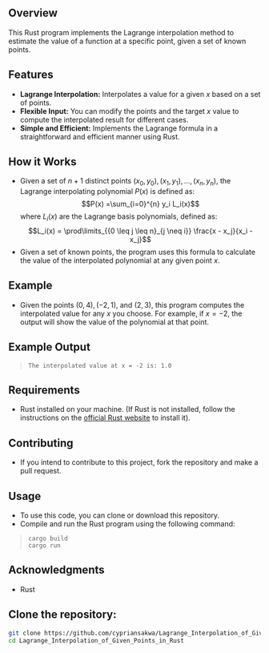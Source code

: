 ## Overview 
This Rust program implements the Lagrange interpolation method to estimate the value of a function at a specific point, given a set of known points.
## Features
- **Lagrange Interpolation:** Interpolates a value for a given $x$ based on a set of points.
- **Flexible Input:** You can modify the points and the target $x$ value to compute the interpolated result for different cases.
- **Simple and Efficient:** Implements the Lagrange formula in a straightforward and efficient manner using Rust.
## How it Works
- Given a set of $n + 1$ distinct points $(x_0, y_0), (x_1, y_1), \ldots, (x_n, y_n)$, the Lagrange interpolating polynomial $P(x)$ is defined as:
	$$P(x) =\sum_{i=0}^{n} y_i L_i(x)$$
	where $L_i(x)$ are the Lagrange basis polynomials, defined as:
	$$L_i(x) = \prod\limits_{{0 \leq j \leq n}_{j \neq i}} \frac{x - x_j}{x_i - x_j}$$
 - Given a set of known points, the program uses this formula to calculate the value of the interpolated polynomial at any given point $x$.
## Example
- Given the points $(0,4), (−2,1)$, and $(2,3)$, this program computes the interpolated value for any 
$x$ you choose. For example, if $x=-2$, the output will show the value of the polynomial at that point.
## Example Output
>```
>The interpolated value at x = -2 is: 1.0

## Requirements
- Rust installed on your machine. (If Rust is not installed, follow the instructions on the [official Rust website](https://www.rust-lang.org/tools/install) to install it).

## Contributing
  - If you intend to contribute to this project, fork the repository and make a pull request.

## Usage
- To use this code, you can clone or download this repository.
- Compile and run the Rust program using the following command:
>```
>cargo build
>cargo run
## Acknowledgments
- Rust

## Clone the repository:

   ```bash
 git clone https://github.com/cypriansakwa/Lagrange_Interpolation_of_Given_Points_in_Rust.git
   cd Lagrange_Interpolation_of_Given_Points_in_Rust
